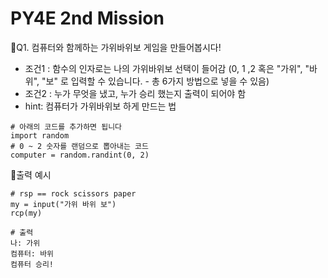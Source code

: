 # PY4E 2nd Mission
📌Q1. 컴퓨터와 함께하는 가위바위보 게임을 만들어봅시다!
* 조건1 : 함수의 인자로는 나의 가위바위보 선택이 들어감
         (0, 1 ,2 혹은 "가위", "바위", "보" 로 입력할 수 있습니다. - 총 6가지 방법으로 넣을 수 있음)
* 조건2 : 누가 무엇을 냈고, 누가 승리 했는지 출력이 되어야 함
* hint: 컴퓨터가 가위바위보 하게 만드는 법
```
# 아래의 코드를 추가하면 됩니다
import random
# 0 ~ 2 숫자를 랜덤으로 뽑아내는 코드
computer = random.randint(0, 2)
```
🔽출력 예시
```
# rsp == rock scissors paper
my = input("가위 바위 보")
rcp(my)

# 출력
나: 가위
컴퓨터: 바위
컴퓨터 승리!
```

